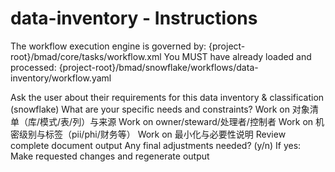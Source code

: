 # data-inventory - Instructions

<critical>The workflow execution engine is governed by: {project-root}/bmad/core/tasks/workflow.xml</critical>
<critical>You MUST have already loaded and processed: {project-root}/bmad/snowflake/workflows/data-inventory/workflow.yaml</critical>

<workflow>

<step n="1" goal="Understand Requirements">
<action>Ask the user about their requirements for this data inventory & classification (snowflake)</action>
<ask>What are your specific needs and constraints?</ask>
</step>

<step n="2" goal="对象清单（库/模式/表/列）与来源">
<action>Work on 对象清单（库/模式/表/列）与来源</action>
<template-output section="inventory"/>
</step>

<step n="3" goal="Owner/Steward/处理者/控制者">
<action>Work on owner/steward/处理者/控制者</action>
<template-output section="owners"/>
</step>

<step n="4" goal="机密级别与标签（PII/PHI/财务等）">
<action>Work on 机密级别与标签（pii/phi/财务等）</action>
<template-output section="classification"/>
</step>

<step n="5" goal="最小化与必要性说明">
<action>Work on 最小化与必要性说明</action>
<template-output section="minimization"/>
</step>

<step n="6" goal="Review and Finalize">
<action>Review complete document output</action>
<ask>Any final adjustments needed? (y/n)</ask>
<check>If yes:</check>
  <action>Make requested changes and regenerate output</action>
</step>

</workflow>

